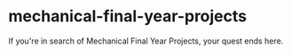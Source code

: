 # mechanical-final-year-projects
If you're in search of Mechanical Final Year Projects, your quest ends here. 
